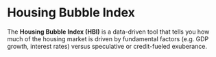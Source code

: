 # Housing Bubble Index

The **Housing Bubble Index (HBI)** is a data-driven tool that tells you how much of the housing
market is driven by fundamental factors (e.g. GDP growth, interest rates) versus speculative or
credit-fueled exuberance.